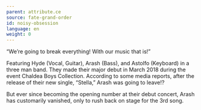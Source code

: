 ```yaml
---
parent: attribute.ce
source: fate-grand-order
id: noisy-obsession
language: en
weight: 0
---
```


“We’re going to break everything! With our music that is!”

Featuring Hyde (Vocal, Guitar), Arash (Bass), and Astolfo (Keyboard) in a three man band.
They made their major debut in March 2018 during the event Chaldea Boys Collection.
According to some media reports, after the release of their new single, “Stella,” Arash was going to leave!?

But ever since becoming the opening number at their debut concert, Arash has customarily vanished, only to rush back on stage for the 3rd song.

